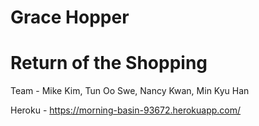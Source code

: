 # Grace Hopper

# Return of the Shopping

Team - Mike Kim, Tun Oo Swe, Nancy Kwan, Min Kyu Han

Heroku - https://morning-basin-93672.herokuapp.com/
